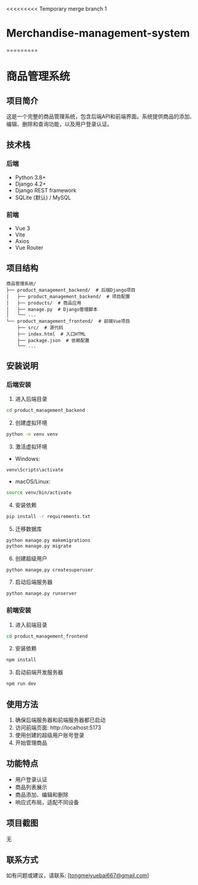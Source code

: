 <<<<<<<<< Temporary merge branch 1
# Merchandise-management-system
=========
# 商品管理系统

## 项目简介
这是一个完整的商品管理系统，包含后端API和前端界面。系统提供商品的添加、编辑、删除和查询功能，以及用户登录认证。

## 技术栈

### 后端
- Python 3.8+
- Django 4.2+
- Django REST framework
- SQLite (默认) / MySQL

### 前端
- Vue 3
- Vite
- Axios
- Vue Router

## 项目结构
```
商品管理系统/
├── product_management_backend/  # 后端Django项目
│   ├── product_management_backend/  # 项目配置
│   ├── products/  # 商品应用
│   ├── manage.py  # Django管理脚本
│   └── ...
└── product_management_frontend/  # 前端Vue项目
    ├── src/  # 源代码
    ├── index.html  # 入口HTML
    ├── package.json  # 依赖配置
    └── ...
```

## 安装说明

### 后端安装
1. 进入后端目录
```bash
cd product_management_backend
```

2. 创建虚拟环境
```bash
python -m venv venv
```

3. 激活虚拟环境
- Windows:
```bash
venv\Scripts\activate
```
- macOS/Linux:
```bash
source venv/bin/activate
```

4. 安装依赖
```bash
pip install -r requirements.txt
```

5. 迁移数据库
```bash
python manage.py makemigrations
python manage.py migrate
```

6. 创建超级用户
```bash
python manage.py createsuperuser
```

7. 启动后端服务器
```bash
python manage.py runserver
```

### 前端安装
1. 进入前端目录
```bash
cd product_management_frontend
```

2. 安装依赖
```bash
npm install
```

3. 启动前端开发服务器
```bash
npm run dev
```

## 使用方法
1. 确保后端服务器和前端服务器都已启动
2. 访问前端页面: http://localhost:5173
3. 使用创建的超级用户账号登录
4. 开始管理商品

## 功能特点
- 用户登录认证
- 商品列表展示
- 商品添加、编辑和删除
- 响应式布局，适配不同设备

## 项目截图
无

## 联系方式
如有问题或建议，请联系: [tongmeiyuebai667@gmail.com]
